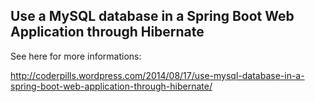 ## Use a MySQL database in a Spring Boot Web Application through Hibernate ##

See here for more informations:

http://coderpills.wordpress.com/2014/08/17/use-mysql-database-in-a-spring-boot-web-application-through-hibernate/
